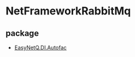 # NetFrameworkRabbitMq

## package 
- [EasyNetQ.DI.Autofac](https://www.nuget.org/packages/EasyNetQ.DI.Autofac/)
